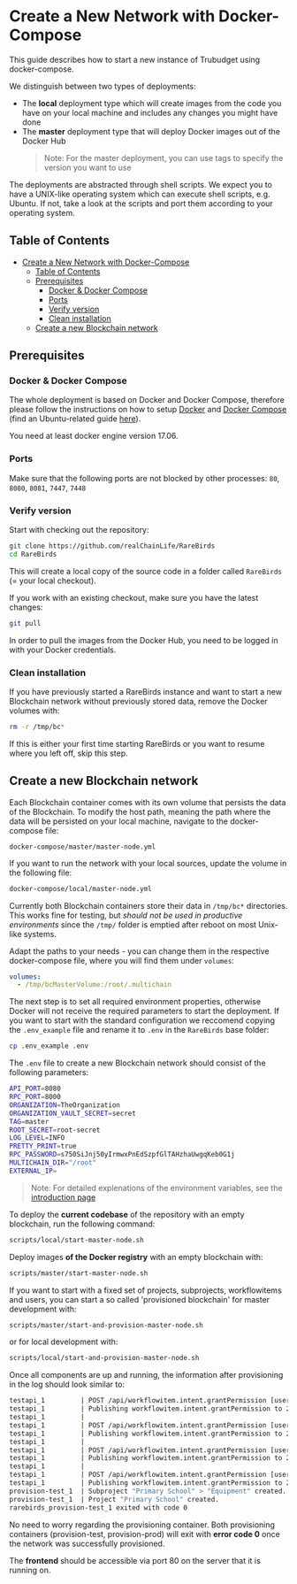 # Create a New Network with Docker-Compose

This guide describes how to start a new instance of Trubudget using docker-compose.

We distinguish between two types of deployments:

- The **local** deployment type which will create images from the code you have on your local machine and includes any changes you might have done
- The **master** deployment type that will deploy Docker images out of the Docker Hub
  > Note: For the master deployment, you can use tags to specify the version you want to use

The deployments are abstracted through shell scripts. We expect you to have a UNIX-like operating system which can execute shell scripts, e.g. Ubuntu. If not, take a look at the scripts and port them according to your operating system.

## Table of Contents

- [Create a New Network with Docker-Compose](#create-a-new-network-with-docker-compose)
  - [Table of Contents](#table-of-contents)
  - [Prerequisites](#prerequisites)
    - [Docker & Docker Compose](#docker--docker-compose)
    - [Ports](#ports)
    - [Verify version](#verify-version)
    - [Clean installation](#clean-installation)
  - [Create a new Blockchain network](#create-a-new-blockchain-network)

## Prerequisites

### Docker & Docker Compose

The whole deployment is based on Docker and Docker Compose, therefore please follow the instructions on how to setup [Docker](https://docs.docker.com/engine/installation/) and [Docker Compose](https://docs.docker.com/compose/install/#install-compose) (find an Ubuntu-related guide [here](https://www.digitalocean.com/community/tutorials/how-to-install-and-use-docker-on-ubuntu-16-04)).

You need at least docker engine version 17.06.

### Ports

Make sure that the following ports are not blocked by other processes: `80`, `8080`, `8081`, `7447`, `7448`

### Verify version

Start with checking out the repository:

```bash
git clone https://github.com/realChainLife/RareBirds
cd RareBirds
```

This will create a local copy of the source code in a folder called `RareBirds` (= your local checkout).

If you work with an existing checkout, make sure you have the latest changes:

```bash
git pull
```

In order to pull the images from the Docker Hub, you need to be logged in with your Docker credentials.

### Clean installation

If you have previously started a RareBirds instance and want to start a new Blockchain network without previously stored data, remove the Docker volumes with:

```bash
rm -r /tmp/bc*
```

If this is either your first time starting RareBirds or you want to resume where you left off, skip this step.

## Create a new Blockchain network

Each Blockchain container comes with its own volume that persists the data of the Blockchain.
To modify the host path, meaning the path where the data will be persisted on your local machine, navigate to the docker-compose file:

```
docker-compose/master/master-node.yml
```

If you want to run the network with your local sources, update the volume in the following file:

```bash
docker-compose/local/master-node.yml
```

Currently both Blockchain containers store their data in `/tmp/bc*` directories. This works fine for testing, but _should not be used in productive environments_ since the `/tmp/` folder is emptied after reboot on most Unix-like systems.

Adapt the paths to your needs - you can change them in the respective docker-compose file, where you will find them under `volumes`:

```yaml
volumes:
  - /tmp/bcMasterVolume:/root/.multichain
```

The next step is to set all required environment properties, otherwise Docker will not receive the required parameters to start the deployment.
If you want to start with the standard configuration we reccomend copying the `.env_example` file and rename it to `.env` in the `RareBirds` base folder:

```bash
cp .env_example .env
```

The `.env` file to create a new Blockchain network should consist of the following parameters:

```bash
API_PORT=8080
RPC_PORT=8000
ORGANIZATION=TheOrganization
ORGANIZATION_VAULT_SECRET=secret
TAG=master
ROOT_SECRET=root-secret
LOG_LEVEL=INFO
PRETTY_PRINT=true
RPC_PASSWORD=s750SiJnj50yIrmwxPnEdSzpfGlTAHzhaUwgqKeb0G1j
MULTICHAIN_DIR="/root"
EXTERNAL_IP=
```

> Note: For detailed explenations of the environment variables, see the [introduction page](../Introduction.md)

To deploy the **current codebase** of the repository with an empty blockchain, run the following command:

```bash
scripts/local/start-master-node.sh
```

Deploy images **of the Docker registry** with an empty blockchain with:

```bash
scripts/master/start-master-node.sh
```

If you want to start with a fixed set of projects, subprojects, workflowitems and users, you can start a so called 'provisioned blockchain' for master development with:

```bash
scripts/master/start-and-provision-master-node.sh
```

or for local development with:

```bash
scripts/local/start-and-provision-master-node.sh
```

Once all components are up and running, the information after provisioning in the log should look similar to:

```bash
testapi_1         | POST /api/workflowitem.intent.grantPermission [user=mstein body={"apiVersion":"1.0","data":{"projectId":"2ac3cfed87f243c7ef05f8d3aff3e656","subprojectId":"b829cb0de28d621435ed5e66fe16255f","workflowitemId":"1d734c6c12f1d5e2cd112856ea39ae1e","intent":"workflowitem.update","identity":"rfinance"}}]
testapi_1         | Publishing workflowitem.intent.grantPermission to 2ac3cfed87f243c7ef05f8d3aff3e656/["b829cb0de28d621435ed5e66fe16255f_workflows","1d734c6c12f1d5e2cd112856ea39ae1e"]
testapi_1         |
testapi_1         | POST /api/workflowitem.intent.grantPermission [user=mstein body={"apiVersion":"1.0","data":{"projectId":"2ac3cfed87f243c7ef05f8d3aff3e656","subprojectId":"b829cb0de28d621435ed5e66fe16255f","workflowitemId":"1d734c6c12f1d5e2cd112856ea39ae1e","intent":"workflowitem.intent.listPermissions","identity":"atutelle"}}]
testapi_1         | Publishing workflowitem.intent.grantPermission to 2ac3cfed87f243c7ef05f8d3aff3e656/["b829cb0de28d621435ed5e66fe16255f_workflows","1d734c6c12f1d5e2cd112856ea39ae1e"]
testapi_1         |
testapi_1         | POST /api/workflowitem.intent.grantPermission [user=mstein body={"apiVersion":"1.0","data":{"projectId":"2ac3cfed87f243c7ef05f8d3aff3e656","subprojectId":"b829cb0de28d621435ed5e66fe16255f","workflowitemId":"1d734c6c12f1d5e2cd112856ea39ae1e","intent":"workflowitem.intent.grantPermission","identity":"atutelle"}}]
testapi_1         | Publishing workflowitem.intent.grantPermission to 2ac3cfed87f243c7ef05f8d3aff3e656/["b829cb0de28d621435ed5e66fe16255f_workflows","1d734c6c12f1d5e2cd112856ea39ae1e"]
testapi_1         |
testapi_1         | POST /api/workflowitem.intent.grantPermission [user=mstein body={"apiVersion":"1.0","data":{"projectId":"2ac3cfed87f243c7ef05f8d3aff3e656","subprojectId":"b829cb0de28d621435ed5e66fe16255f","workflowitemId":"1d734c6c12f1d5e2cd112856ea39ae1e","intent":"workflowitem.intent.revokePermission","identity":"atutelle"}}]
testapi_1         | Publishing workflowitem.intent.grantPermission to 2ac3cfed87f243c7ef05f8d3aff3e656/["b829cb0de28d621435ed5e66fe16255f_workflows","1d734c6c12f1d5e2cd112856ea39ae1e"]
provision-test_1  | Subproject "Primary School" > "Equipment" created.
provision-test_1  | Project "Primary School" created.
rarebirds_provision-test_1 exited with code 0
```

No need to worry regarding the provisioning container. Both provisioning containers (provision-test, provision-prod) will exit with **error code 0** once the network was successfully provisioned.

The **frontend** should be accessible via port 80 on the server that it is running on.
